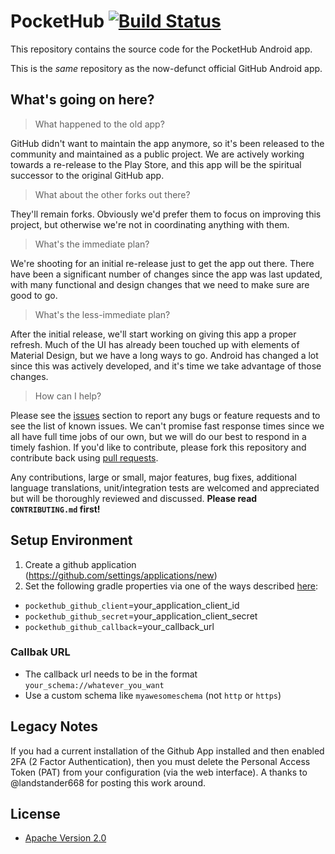 # PocketHub [![Build Status](https://travis-ci.org/pockethub/PocketHub.svg?branch=master)](https://travis-ci.org/pockethub/PocketHub)

This repository contains the source code for the PocketHub Android app.

This is the *same* repository as the now-defunct official GitHub Android app.

## What's going on here?

> What happened to the old app?

GitHub didn't want to maintain the app anymore, so it's been released to the community and maintained as a public project.
We are actively working towards a re-release to the Play Store, and this app will be the spiritual successor to the original
GitHub app.

> What about the other forks out there?

They'll remain forks. Obviously we'd prefer them to focus on improving this project, but otherwise we're not in coordinating
anything with them.

> What's the immediate plan?

We're shooting for an initial re-release just to get the app out there. There have been a significant number of changes
since the app was last updated, with many functional and design changes that we need to make sure are good to go.

> What's the less-immediate plan?

After the initial release, we'll start working on giving this app a proper refresh. Much of the UI has already been touched
up with elements of Material Design, but we have a long ways to go. Android has changed a lot since this was actively developed,
and it's time we take advantage of those changes.

> How can I help?

Please see the [issues](https://github.com/pockethub/PocketHub/issues) section to report any bugs or feature requests and
to see the list of known issues. We can't promise fast response times since we all have full time jobs of our own, but we
will do our best to respond in a timely fashion.  If you'd like to contribute, please fork this repository and contribute back using
[pull requests](https://github.com/pockethub/PocketHub/pulls).

Any contributions, large or small, major features, bug fixes, additional language translations, unit/integration tests
are welcomed and appreciated but will be thoroughly reviewed and discussed. **Please read `CONTRIBUTING.md` first!**

## Setup Environment

1. Create a github application (https://github.com/settings/applications/new)
2. Set the following gradle properties via one of the ways described [here](https://docs.gradle.org/current/userguide/build_environment.html#sec:gradle_properties_and_system_properties):
  - `pockethub_github_client`=your_application_client_id
  - `pockethub_github_secret`=your_application_client_secret
  - `pockethub_github_callback`=your_callback_url

### Callbak URL
- The callback url needs to be in the format `your_schema://whatever_you_want`
- Use a custom schema like `myawesomeschema` (not `http` or `https`)

## Legacy Notes

If you had a current installation of the Github App installed and then enabled 2FA (2 Factor Authentication), then you must delete
the Personal Access Token (PAT) from your configuration (via the web interface).
     A thanks to @landstander668 for posting this work around.

## License

* [Apache Version 2.0](http://www.apache.org/licenses/LICENSE-2.0.html)
